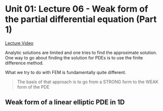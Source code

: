 # Unit 01: Lecture 06 - Weak form of the partial differential equation (Part 1)

[Lecture Video](https://www.youtube.com/watch?v=qPjJoKwvYEk&list=PLJhG_d-Sp_JHKVRhfTgDqbic_4MHpltXZ&index=6)

Analytic solutions are limited and one tries to find the approximate solution. One way to go about finding the solution for PDEs is to use the finite difference method. 

What we try to do with FEM is fundamentally quite different.

> The basis of that approach is to go from a STRONG form to the WEAK form of the PDE

## Weak form of a linear elliptic PDE in 1D

